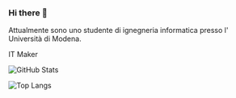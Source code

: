 ### Hi there 👋

Attualmente sono uno studente di ignegneria informatica presso l' Università di Modena.


IT Maker
   <br>
      
 <!-- ![](https://github-readme-stats.vercel.app/api?username=garrati-0k&show_icons=true&theme=dracula&border_radius=5&include_all_commits=true) -->
      
![GitHub Stats](https://github-readme-stats.vercel.app/api?username=garrati-0&line_height=31.5&theme=dracula&show_icons=true&count_private=true&include_all_commits=true&hide=contribs,stars)


![Top Langs](https://github-readme-stats.vercel.app/api/top-langs/?username=garrati-0&layout=compact&theme=dracula)

<!--
**garrati-0/garrati-0** is a ✨ _special_ ✨ repository because its `README.md` (this file) appears on your GitHub profile.

Here are some ideas to get you started:

- 🔭 I’m currently working on ...
- 🌱 I’m currently learning ...
- 👯 I’m looking to collaborate on ...
- 🤔 I’m looking for help with ...
- 💬 Ask me about ...
- 📫 How to reach me: ...
- 😄 Pronouns: ...
- ⚡ Fun fact: ...
-->
